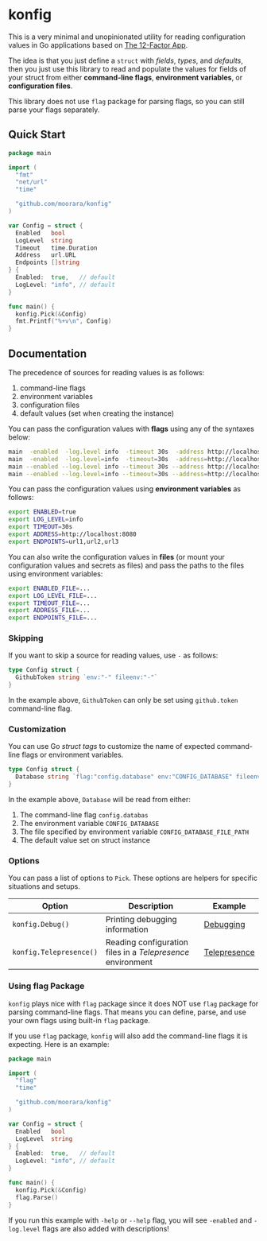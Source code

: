 # konfig

This is a very minimal and unopinionated utility for reading configuration values
in Go applications based on [The 12-Factor App](https://12factor.net/config).

The idea is that you just define a `struct` with _fields_, _types_, and _defaults_,
then you just use this library to read and populate the values for fields of your struct
from either **command-line flags**, **environment variables**, or **configuration files**.

This library does not use `flag` package for parsing flags, so you can still parse your flags separately.

## Quick Start

```go
package main

import (
  "fmt"
  "net/url"
  "time"

  "github.com/moorara/konfig"
)

var Config = struct {
  Enabled   bool
  LogLevel  string
  Timeout   time.Duration
  Address   url.URL
  Endpoints []string
} {
  Enabled:  true,   // default
  LogLevel: "info", // default
}

func main() {
  konfig.Pick(&Config)
  fmt.Printf("%+v\n", Config)
}
```

## Documentation

The precedence of sources for reading values is as follows:

  1. command-line flags
  2. environment variables
  3. configuration files
  4. default values (set when creating the instance)

You can pass the configuration values with **flags** using any of the syntaxes below:

```bash
main  -enabled  -log.level info  -timeout 30s  -address http://localhost:8080  -endpoints url1,url2,url3
main  -enabled  -log.level=info  -timeout=30s  -address=http://localhost:8080  -endpoints=url1,url2,url3
main --enabled --log.level info --timeout 30s --address http://localhost:8080 --endpoints url1,url2,url3
main --enabled --log.level=info --timeout=30s --address=http://localhost:8080 --endpoints=url1,url2,url3
```

You can pass the configuration values using **environment variables** as follows:

```bash
export ENABLED=true
export LOG_LEVEL=info
export TIMEOUT=30s
export ADDRESS=http://localhost:8080
export ENDPOINTS=url1,url2,url3
```

You can also write the configuration values in **files** (or mount your configuration values and secrets as files)
and pass the paths to the files using environment variables:

```bash
export ENABLED_FILE=...
export LOG_LEVEL_FILE=...
export TIMEOUT_FILE=...
export ADDRESS_FILE=...
export ENDPOINTS_FILE=...
```

### Skipping

If you want to skip a source for reading values, use `-` as follows:

```go
type Config struct {
  GithubToken string `env:"-" fileenv:"-"`
}
```

In the example above, `GithubToken` can only be set using `github.token` command-line flag.

### Customization

You can use Go _struct tags_ to customize the name of expected command-line flags or environment variables.

```go
type Config struct {
  Database string `flag:"config.database" env:"CONFIG_DATABASE" fileenv:"CONFIG_DATABASE_FILE_PATH"`
}
```

In the example above, `Database` will be read from either:

  1. The command-line flag `config.databas`
  2. The environment variable `CONFIG_DATABASE`
  3. The file specified by environment variable `CONFIG_DATABASE_FILE_PATH`
  4. The default value set on struct instance

### Options

You can pass a list of options to `Pick`.
These options are helpers for specific situations and setups.

| Option                  | Description                                                 | Example                                                          |
|-------------------------|-------------------------------------------------------------|------------------------------------------------------------------|
| `konfig.Debug()`        | Printing debugging information                              | [Debugging](https://milad.dev/projects/konfig/#debugging)        |
| `konfig.Telepresence()` | Reading configuration files in a _Telepresence_ environment | [Telepresence](https://milad.dev/posts/telepresence-with-konfig) |

### Using flag Package

`konfig` plays nice with `flag` package since it does NOT use `flag` package for parsing command-line flags.
That means you can define, parse, and use your own flags using built-in `flag` package.

If you use `flag` package, `konfig` will also add the command-line flags it is expecting.
Here is an example:

```go
package main

import (
  "flag"
  "time"

  "github.com/moorara/konfig"
)

var Config = struct {
  Enabled   bool
  LogLevel  string
} {
  Enabled:  true,   // default
  LogLevel: "info", // default
}

func main() {
  konfig.Pick(&Config)
  flag.Parse()
}
```

If you run this example with `-help` or `--help` flag,
you will see `-enabled` and `-log.level` flags are also added with descriptions!

